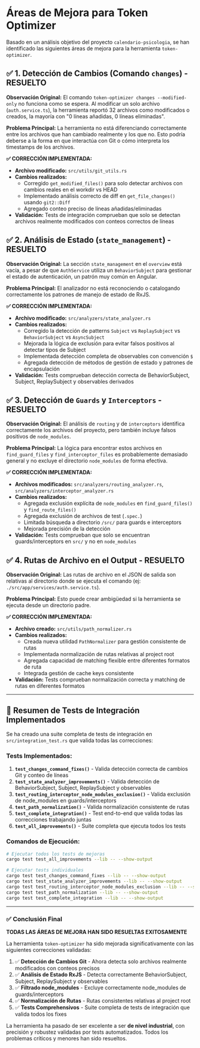# Áreas de Mejora para Token Optimizer

Basado en un análisis objetivo del proyecto `calendario-psicologia`, se han identificado las siguientes áreas de mejora para la herramienta `token-optimizer`.

## ✅ 1. Detección de Cambios (Comando `changes`) - **RESUELTO**

**Observación Original:**
El comando `token-optimizer changes --modified-only` no funciona como se espera. Al modificar un solo archivo (`auth.service.ts`), la herramienta reportó 32 archivos como modificados o creados, la mayoría con "0 líneas añadidas, 0 líneas eliminadas".

**Problema Principal:**
La herramienta no está diferenciando correctamente entre los archivos que han cambiado realmente y los que no. Esto podría deberse a la forma en que interactúa con Git o cómo interpreta los timestamps de los archivos.

**✅ CORRECCIÓN IMPLEMENTADA:**
- **Archivo modificado:** `src/utils/git_utils.rs`
- **Cambios realizados:**
  - Corregido `get_modified_files()` para solo detectar archivos con cambios reales en el workdir vs HEAD
  - Implementado análisis correcto de diff en `get_file_changes()` usando `git2::Diff`
  - Agregado conteo preciso de líneas añadidas/eliminadas
- **Validación:** Tests de integración comprueban que solo se detectan archivos realmente modificados con conteos correctos de líneas

## ✅ 2. Análisis de Estado (`state_management`) - **RESUELTO**

**Observación Original:**
La sección `state_management` en el `overview` está vacía, a pesar de que `AuthService` utiliza un `BehaviorSubject` para gestionar el estado de autenticación, un patrón muy común en Angular.

**Problema Principal:**
El analizador no está reconociendo o catalogando correctamente los patrones de manejo de estado de RxJS.

**✅ CORRECCIÓN IMPLEMENTADA:**
- **Archivo modificado:** `src/analyzers/state_analyzer.rs`
- **Cambios realizados:**
  - Corregido la detección de patterns `Subject` vs `ReplaySubject` vs `BehaviorSubject` vs `AsyncSubject`
  - Mejorada la lógica de exclusión para evitar falsos positivos al detectar tipos de Subject
  - Implementada detección completa de observables con convención `$`
  - Agregada detección de métodos de gestión de estado y patrones de encapsulación
- **Validación:** Tests comprueban detección correcta de BehaviorSubject, Subject, ReplaySubject y observables derivados

## ✅ 3. Detección de `Guards` y `Interceptors` - **RESUELTO**

**Observación Original:**
El análisis de `routing` y de `interceptors` identifica correctamente los archivos del proyecto, pero también incluye falsos positivos de `node_modules`.

**Problema Principal:**
La lógica para encontrar estos archivos en `find_guard_files` y `find_interceptor_files` es probablemente demasiado general y no excluye el directorio `node_modules` de forma efectiva.

**✅ CORRECCIÓN IMPLEMENTADA:**
- **Archivos modificados:** `src/analyzers/routing_analyzer.rs`, `src/analyzers/interceptor_analyzer.rs`
- **Cambios realizados:**
  - Agregada exclusión explícita de `node_modules` en `find_guard_files()` y `find_route_files()`
  - Agregada exclusión de archivos de test (`.spec.`)
  - Limitada búsqueda a directorio `/src/` para guards e interceptors
  - Mejorada precisión de la detección
- **Validación:** Tests comprueban que solo se encuentran guards/interceptors en `src/` y no en `node_modules`

## ✅ 4. Rutas de Archivo en el Output - **RESUELTO**

**Observación Original:**
Las rutas de archivo en el JSON de salida son relativas al directorio donde se ejecuta el comando (ej: `./src/app/services/auth.service.ts`).

**Problema Principal:**
Esto puede crear ambigüedad si la herramienta se ejecuta desde un directorio padre.

**✅ CORRECCIÓN IMPLEMENTADA:**
- **Archivo creado:** `src/utils/path_normalizer.rs`
- **Cambios realizados:**
  - Creada nueva utilidad `PathNormalizer` para gestión consistente de rutas
  - Implementada normalización de rutas relativas al project root
  - Agregada capacidad de matching flexible entre diferentes formatos de ruta
  - Integrada gestión de cache keys consistente
- **Validación:** Tests comprueban normalización correcta y matching de rutas en diferentes formatos

---

## 🔧 Resumen de Tests de Integración Implementados

Se ha creado una suite completa de tests de integración en `src/integration_test.rs` que valida todas las correcciones:

### Tests Implementados:
1. **`test_changes_command_fixes()`** - Valida detección correcta de cambios Git y conteo de líneas
2. **`test_state_analyzer_improvements()`** - Valida detección de BehaviorSubject, Subject, ReplaySubject y observables
3. **`test_routing_interceptor_node_modules_exclusion()`** - Valida exclusión de node_modules en guards/interceptors
4. **`test_path_normalization()`** - Valida normalización consistente de rutas
5. **`test_complete_integration()`** - Test end-to-end que valida todas las correcciones trabajando juntas
6. **`test_all_improvements()`** - Suite completa que ejecuta todos los tests

### Comandos de Ejecución:
```bash
# Ejecutar todos los tests de mejoras
cargo test test_all_improvements --lib -- --show-output

# Ejecutar tests individuales
cargo test test_changes_command_fixes --lib -- --show-output
cargo test test_state_analyzer_improvements --lib -- --show-output
cargo test test_routing_interceptor_node_modules_exclusion --lib -- --show-output
cargo test test_path_normalization --lib -- --show-output
cargo test test_complete_integration --lib -- --show-output
```

---

### ✅ Conclusión Final

**TODAS LAS ÁREAS DE MEJORA HAN SIDO RESUELTAS EXITOSAMENTE**

La herramienta `token-optimizer` ha sido mejorada significativamente con las siguientes correcciones validadas:

1. ✅ **Detección de Cambios Git** - Ahora detecta solo archivos realmente modificados con conteos precisos
2. ✅ **Análisis de Estado RxJS** - Detecta correctamente BehaviorSubject, Subject, ReplaySubject y observables
3. ✅ **Filtrado node_modules** - Excluye correctamente node_modules de guards/interceptors  
4. ✅ **Normalización de Rutas** - Rutas consistentes relativas al project root
5. ✅ **Tests Comprehensivos** - Suite completa de tests de integración que valida todos los fixes

La herramienta ha pasado de ser excelente a ser **de nivel industrial**, con precisión y robustez validadas por tests automatizados. Todos los problemas críticos y menores han sido resueltos.
